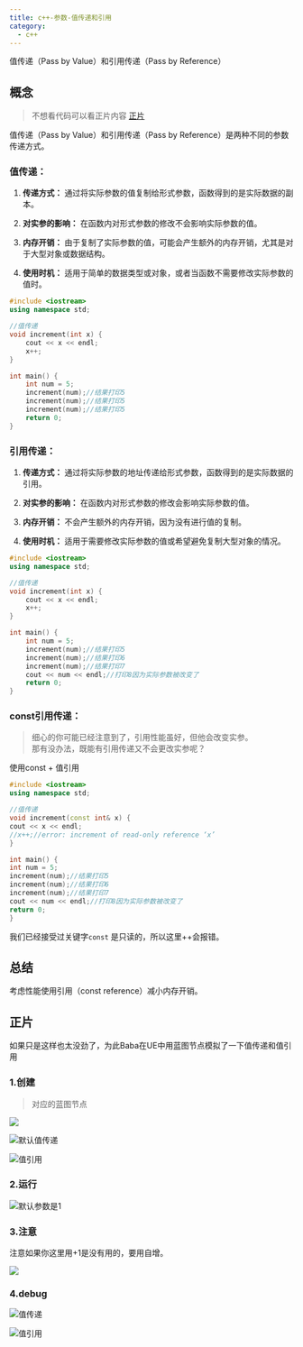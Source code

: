 ```yaml
---
title: c++-参数-值传递和引用
category:
  - c++
---
```


<ChatMessage avatar="../../../assets/emoji/blzt.png" :avatarWidth="40">
值传递（Pass by Value）和引用传递（Pass by Reference）
</ChatMessage>

## 概念

>不想看代码可以看正片内容 [正片](#正片)

值传递（Pass by Value）和引用传递（Pass by Reference）是两种不同的参数传递方式。

### 值传递：

1. **传递方式：** 通过将实际参数的值复制给形式参数，函数得到的是实际数据的副本。

2. **对实参的影响：** 在函数内对形式参数的修改不会影响实际参数的值。

3. **内存开销：** 由于复制了实际参数的值，可能会产生额外的内存开销，尤其是对于大型对象或数据结构。

4. **使用时机：** 适用于简单的数据类型或对象，或者当函数不需要修改实际参数的值时。

```cpp
#include <iostream>
using namespace std;

//值传递
void increment(int x) {
	cout << x << endl;
    x++;
}

int main() {
    int num = 5;
    increment(num);//结果打印5
    increment(num);//结果打印5
    increment(num);//结果打印5
    return 0;
}
```

### 引用传递：

1. **传递方式：** 通过将实际参数的地址传递给形式参数，函数得到的是实际数据的引用。

2. **对实参的影响：** 在函数内对形式参数的修改会影响实际参数的值。

3. **内存开销：** 不会产生额外的内存开销，因为没有进行值的复制。

4. **使用时机：** 适用于需要修改实际参数的值或希望避免复制大型对象的情况。

```cpp
#include <iostream>
using namespace std;

//值传递
void increment(int x) {
	cout << x << endl;
    x++;
}

int main() {
    int num = 5;
    increment(num);//结果打印5
    increment(num);//结果打印6
    increment(num);//结果打印7
    cout << num << endl;//打印8因为实际参数被改变了
    return 0;
}
```

### const引用传递：

>细心的你可能已经注意到了，引用性能虽好，但他会改变实参。<br>
那有没办法，既能有引用传递又不会更改实参呢？

<ChatMessage avatar="../../../assets/emoji/dsyj.png" :avatarWidth="40">
使用const + 值引用
</ChatMessage>

```cpp
#include <iostream>
using namespace std;

//值传递
void increment(const int& x) {
cout << x << endl;
//x++;//error: increment of read-only reference ‘x’
}

int main() {
int num = 5;
increment(num);//结果打印5
increment(num);//结果打印6
increment(num);//结果打印7
cout << num << endl;//打印8因为实际参数被改变了
return 0;
}
```

我们已经接受过关键字`const` 是只读的，所以这里++会报错。

## 总结
考虑性能使用引用（const reference）减小内存开销。

## 正片

<ChatMessage avatar="../../../assets/emoji/bqb (6).png" :avatarWidth="40">
如果只是这样也太没劲了，为此Baba在UE中用蓝图节点模拟了一下值传递和值引用
</ChatMessage>

### 1.创建

>对应的蓝图节点

![](..%2Fassets%2Freferenceorvalue.png)

![默认值传递](..%2Fassets%2Fvalueblueprint.png)

![值引用](..%2Fassets%2Freferenceblueprint.png)

### 2.运行

![默认参数是1](..%2Fassets%2Frunreference.gif)

### 3.注意

<ChatMessage avatar="../../../assets/emoji/bqb (2).png" :avatarWidth="40">
注意如果你这里用+1是没有用的，要用自增。
</ChatMessage>

![](..%2Fassets%2Freferenceerrorcpp.png)

### 4.debug

![值传递](..%2Fassets%2Frunvaluegif.gif)

![值引用](..%2Fassets%2Frunreferencegif.gif)
